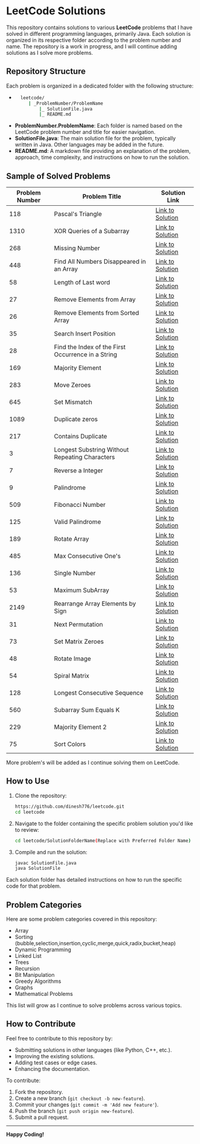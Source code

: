 # LeetCode Solutions

This repository contains solutions to various **LeetCode** problems that I have solved in different programming languages, primarily Java. Each solution is organized in its respective folder according to the problem number and name. The repository is a work in progress, and I will continue adding solutions as I solve more problems.

## Repository Structure

Each problem is organized in a dedicated folder with the following structure:

- ```bash
    leetcode/
       | _ProblemNumber/ProblemName
           |_ SolutionFile.java
           |_ README.md


- **ProblemNumber.ProblemName**: Each folder is named based on the LeetCode problem number and title for easier navigation.
- **SolutionFile.java**: The main solution file for the problem, typically written in Java. Other languages may be added in the future.
- **README.md**: A markdown file providing an explanation of the problem, approach, time complexity, and instructions on how to run the solution.

## Sample of Solved Problems

| Problem Number | Problem Title                                      | Solution Link                                                                                                    |
|----------------|----------------------------------------------------|------------------------------------------------------------------------------------------------------------------|
| 118            | Pascal's Triangle                                  | [Link to Solution](https://github.com/dinesh776/leetcode/tree/main/_118/PascalsTriangle)                         |
| 1310           | XOR Queries of a Subarray                          | [Link to Solution](https://github.com/dinesh776/leetcode/tree/main/_1310/XORQueriesOfaSubarray)                  |
| 268            | Missing Number                                     | [Link to Solution](https://github.com/dinesh776/leetcode/tree/main/_268/MissingNumber)                           |
| 448            | Find All Numbers Disappeared in an Array           | [Link to Solution](https://github.com/dinesh776/leetcode/tree/main/_448/FindAllNumbersDisappearedinanArray)      |
| 58             | Length of Last word                                | [Link to Solution](https://github.com/dinesh776/leetcode/tree/main/_58/LengthofLastWord)                         |
| 27             | Remove Elements from Array                         | [Link to Solution](https://github.com/dinesh776/leetcode/tree/main/_27RemoveElement)                             |
| 26             | Remove Elements from Sorted Array                  | [Link to Solution](https://github.com/dinesh776/leetcode/tree/main/_26RemoveDuplicatesFromSortedArray)           |
| 35             | Search Insert Position                             | [Link to Solution](https://github.com/dinesh776/leetcode/tree/main/_35SearchInsertPosition)                      |
| 28             | Find the Index of the First Occurrence in a String | [Link to Solution](https://github.com/dinesh776/leetcode/tree/main/_28FindTheIndexOfTheFirstOccurrenceInAString) |
| 169            | Majority Element                                   | [Link to Solution](https://github.com/dinesh776/leetcode/tree/main/_169MajorityElement)                          |
| 283            | Move Zeroes                                        | [Link to Solution](https://github.com/dinesh776/leetcode/tree/main/_283MoveZeroes)                               |
| 645            | Set Mismatch                                       | [Link to Solution](https://github.com/dinesh776/leetcode/tree/main/_645SetMismatch)                              |
| 1089           | Duplicate zeros                                    | [Link to Solution](https://github.com/dinesh776/leetcode/tree/main/_1089DuplicateZeros)                          |
| 217            | Contains Duplicate                                 | [Link to Solution](https://github.com/dinesh776/leetcode/tree/main/_217ContainsDuplicate)                        |
| 3              | Longest Substring Without Repeating Characters     | [Link to Solution](https://github.com/dinesh776/leetcode/tree/main/_3LongestSubstringWithNoRepeatingCharacter)   |
| 7              | Reverse a Integer                                  | [Link to Solution](https://github.com/dinesh776/leetcode/tree/main/_7ReverseInteger)                             |
| 9              | Palindrome                                         | [Link to Solution](https://github.com/dinesh776/leetcode/tree/main/_9Palindrome)                                 |
| 509            | Fibonacci Number                                   | [Link to Solution](https://github.com/dinesh776/leetcode/tree/main/_509FibonacciNumber)                          |
| 125            | Valid Palindrome                                   | [Link to Solution](https://github.com/dinesh776/leetcode/tree/main/_125ValidPalindrome)                          |
| 189            | Rotate Array                                       | [Link to Solution](https://github.com/dinesh776/leetcode/tree/main/_189RotateArray)                              |
| 485            | Max Consecutive One's                              | [Link to Solution](https://github.com/dinesh776/leetcode/tree/main/_485MaxConsecutiveOnes)                       |
| 136            | Single Number                                      | [Link to Solution](https://github.com/dinesh776/leetcode/tree/main/_136SingleNumber)                             |
| 53             | Maximum SubArray                                   | [Link to Solution](https://github.com/dinesh776/leetcode/tree/main/_53MaximumSubarray)                           |
| 2149           | Rearrange Array Elements by Sign                   | [Link to Solution](https://github.com/dinesh776/leetcode/tree/main/_2149RearrangeArrayElementsBysign)            |
| 31             | Next Permutation                                   | [Link to Solution](https://github.com/dinesh776/leetcode/tree/main/_31NextPermutation)                           |
| 73             | Set Matrix Zeroes                                  | [Link to Solution](https://github.com/dinesh776/leetcode/tree/main/_73SetMatrixZeroes)                           |
| 48             | Rotate Image                                       | [Link to Solution](https://github.com/dinesh776/leetcode/tree/main/_48RotateImage)                               |
| 54             | Spiral Matrix                                      | [Link to Solution](https://github.com/dinesh776/leetcode/tree/main/_54SpiralMatrix)                              |
| 128            | Longest Consecutive Sequence                       | [Link to Solution](https://github.com/dinesh776/leetcode/tree/main/_128LongestConsecutiveSequence)               |
| 560            | Subarray Sum Equals K                              | [Link to Solution](https://github.com/dinesh776/leetcode/tree/main/_560SubarraySumEqualsK)                       |
| 229            | Majority Element 2                                 | [Link to Solution](https://github.com/dinesh776/leetcode/tree/main/_229MajorityElement2)                         |
| 75             | Sort Colors                                        | [Link to Solution](https://github.com/dinesh776/leetcode/tree/main/_75SortColors)                                |



More problem's will be added as I continue solving them on LeetCode.

## How to Use 

1. Clone the repository:
   ```bash
   https://github.com/dinesh776/leetcode.git
   cd leetcode
2. Navigate to the folder containing the specific problem solution you'd like to review:
    ```bash
    cd leetcode/SolutionFolderName(Replace with Preferred Folder Name)
3. Compile and run the solution:
    ```bash
   javac SolutionFile.java
    java SolutionFile

Each solution folder has detailed instructions on how to run the specific code for that problem.

## Problem Categories

Here are some problem categories covered in this repository:

- Array
- Sorting (bubble,selection,insertion,cyclic,merge,quick,radix,bucket,heap)
- Dynamic Programming
- Linked List
- Trees
- Recursion
- Bit Manipulation
- Greedy Algorithms
- Graphs
- Mathematical Problems

This list will grow as I continue to solve problems across various topics.


## How to Contribute

Feel free to contribute to this repository by:

- Submitting solutions in other languages (like Python, C++, etc.).
- Improving the existing solutions.
- Adding test cases or edge cases.
- Enhancing the documentation.

To contribute:

1. Fork the repository.
2. Create a new branch (`git checkout -b new-feature`).
3. Commit your changes (`git commit -m 'Add new feature'`).
4. Push the branch (`git push origin new-feature`).
5. Submit a pull request.


---

**Happy Coding!**
